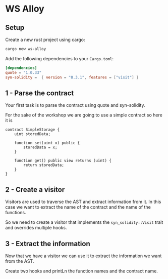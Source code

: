 # WS Alloy

## Setup

Create a new rust project using cargo:

```bash
cargo new ws-alloy
```

Add the following dependencies to your `Cargo.toml`:

```toml
[dependencies]
quote = "1.0.33"
syn-solidity =  { version = "0.3.1", features = ["visit"] }
```

## 1 - Parse the contract

Your first task is to parse the contract using quote and syn-solidity.

For the sake of the workshop we are going to use a simple contract so here it is
```solidity	
contract SimpleStorage {
    uint storedData;

    function set(uint x) public {
        storedData = x;
    }

    function get() public view returns (uint) {
        return storedData;
    }
}
```

## 2 - Create a visitor

Visitors are used to traverse the AST and extract information from it. In this case we want to extract the name of the contract and the name of the functions.

So we need to create a visitor that implements the `syn_solidity::Visit` trait and overrides multiple hooks.

## 3 - Extract the information

Now that we have a visitor we can use it to extract the information we want from the AST.

Create two hooks and printLn the function names and the contract name.
